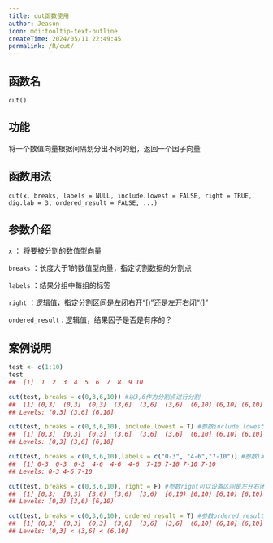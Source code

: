 ```yaml
---
title: cut函数使用
author: Jeason
icon: mdi:tooltip-text-outline
createTime: 2024/05/11 22:49:45
permalink: /R/cut/
---
```


<!--more-->

## 函数名

`cut()`

## 功能

将一个数值向量根据间隔划分出不同的组，返回一个因子向量

## 函数用法

`cut(x, breaks, labels = NULL, include.lowest = FALSE, right = TRUE, dig.lab = 3, ordered_result = FALSE, ...)`

## 参数介绍

`x` ： 将要被分割的数值型向量

`breaks` ：长度大于1的数值型向量，指定切割数据的分割点

`labels` ：结果分组中每组的标签

`right` ：逻辑值，指定分割区间是左闭右开“[)”还是左开右闭“(]”

`ordered_result` : 逻辑值，结果因子是否是有序的？

## 案例说明

```r
test <- c(1:10)
test
##  [1]  1  2  3  4  5  6  7  8  9 10
```

```r
cut(test, breaks = c(0,3,6,10)) #以3,6作为分割点进行分割 
##  [1] (0,3]  (0,3]  (0,3]  (3,6]  (3,6]  (3,6]  (6,10] (6,10] (6,10] (6,10]
## Levels: (0,3] (3,6] (6,10]
```

```r
cut(test, breaks = c(0,3,6,10), include.lowest = T) #参数include.lowest可以设置是否包括最小的那个值
##  [1] [0,3]  [0,3]  [0,3]  (3,6]  (3,6]  (3,6]  (6,10] (6,10] (6,10] (6,10]
## Levels: [0,3] (3,6] (6,10]
```

```r
cut(test, breaks = c(0,3,6,10),labels = c("0-3", "4-6","7-10")) #参数lables设置每个类的标签
##  [1] 0-3  0-3  0-3  4-6  4-6  4-6  7-10 7-10 7-10 7-10
## Levels: 0-3 4-6 7-10
```

```r
cut(test, breaks = c(0,3,6,10), right = F) #参数right可以设置区间是左开右闭还是左闭右开
##  [1] [0,3)  [0,3)  [3,6)  [3,6)  [3,6)  [6,10) [6,10) [6,10) [6,10) <NA>  
## Levels: [0,3) [3,6) [6,10)
```

```r
cut(test, breaks = c(0,3,6,10), ordered_result = T) #参数ordered_result设置是否返回有序因子向量
##  [1] (0,3]  (0,3]  (0,3]  (3,6]  (3,6]  (3,6]  (6,10] (6,10] (6,10] (6,10]
## Levels: (0,3] < (3,6] < (6,10]
```
